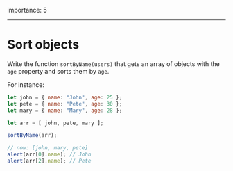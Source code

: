 importance: 5

---

# Sort objects

Write the function `sortByName(users)` that gets an array of objects with the `age` property and sorts them by `age`.

For instance:

```js no-beautify
let john = { name: "John", age: 25 };
let pete = { name: "Pete", age: 30 };
let mary = { name: "Mary", age: 28 };

let arr = [ john, pete, mary ];

sortByName(arr);

// now: [john, mary, pete]
alert(arr[0].name); // John
alert(arr[2].name); // Pete
```
